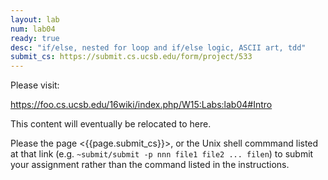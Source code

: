```yaml
---
layout: lab
num: lab04
ready: true
desc: "if/else, nested for loop and if/else logic, ASCII art, tdd"
submit_cs: https://submit.cs.ucsb.edu/form/project/533
---
```


Please visit:

<https://foo.cs.ucsb.edu/16wiki/index.php/W15:Labs:lab04#Intro>

This content will eventually be relocated to here.

Please the page <{{page.submit_cs}}>, or the Unix shell commmand listed at that
link (e.g. `~submit/submit -p nnn file1 file2 ... filen`) to
submit your assignment rather than the command listed in the instructions. 
